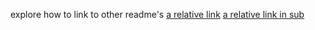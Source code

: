 explore how to link to other readme's
[a relative link](other_file.md)
[a relative link in sub](sub/sub.md)
